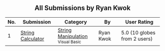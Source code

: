 ﻿<div align="center">

## All Submissions by Ryan Kwok

</div>

No.  | Submission | Category | By   | User Rating
---- | ---------- | -------- | ---- | -----------
1 | [String Calculator<br />](https://github.com/Planet-Source-Code/ryan-kwok-string-calculator__1-14898) | [String Manipulation<br /><sup>Visual Basic</sup>](../ByCategory/string-manipulation__1-5.md) | Ryan Kwok | 5.0 (10 globes from 2 users)

